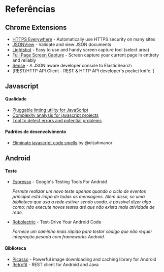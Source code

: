 # Referências

## Chrome Extensions
* [HTTPS Everywhere] - Automatically use HTTPS security on many sites
* [JSONView] - Validate and view JSON documents
* [Lightshot] - Easy to use and handy screen capture tool (select area)
* [Full Page Screen Capture] - Screen capture your current page in entirety and reliably
* [Sense] - A JSON aware developer console to ElasticSearch
* [REST/HTTP API Client - REST & HTTP API developer's pocket knife. ]

## Javascript

#### Qualidade
* [Pluggable linting utility for JavaScript](http://eslint.org/)
* [Complexity analysis for javascript projects](http://jscomplexity.org/)
* [Tool to detect errors and potential problems](http://jshint.com/)

#### Padrões de desenvolvimento
* [Eliminate javascript code smells](http://elijahmanor.com/talks/js-smells/) by @elijahmanor


## Android

#### Teste
* [Espresso] - Google's Testing Tools For Android

  *Permite realizar um novo teste apenas quando o ciclo de eventos principal está limpo de todas as mensagens. Além disso, se uma biblioteca que usa a rede estiver sendo usada, é possível dizer algo como: não execute novos testes até que não exista mais atividade de rede.*

* [Robolectric](http://robolectric.org/) - Test-Drive Your Android Code

  *Fornece um caminho mais rápido para testar código que não requer integração pesada com frameworks Android.*

#### Biblioteca
* [Picasso] - Powerful image downloading and caching library for Android
* [Retrofit] - REST client for Android and Java


[HTTPS Everywhere]:https://chrome.google.com/webstore/detail/https-everywhere/gcbommkclmclpchllfjekcdonpmejbdp?hl=en-US
[JSONView]:https://chrome.google.com/webstore/detail/jsonview/chklaanhfefbnpoihckbnefhakgolnmc?hl=en-US
[Lightshot]:https://chrome.google.com/webstore/detail/lightshot-screenshot-tool/mbniclmhobmnbdlbpiphghaielnnpgdp?hl=en-US
[Sense]:https://chrome.google.com/webstore/detail/sense-beta/lhjgkmllcaadmopgmanpapmpjgmfcfig?hl=en-US
[Full Page Screen Capture]:https://chrome.google.com/webstore/detail/full-page-screen-capture/fdpohaocaechififmbbbbbknoalclacl?hl=en-US
[REST/HTTP API Client]:https://chrome.google.com/webstore/detail/dhc-resthttp-api-client/aejoelaoggembcahagimdiliamlcdmfm?hl=en-US

[Espresso]:https://code.google.com/p/android-test-kit/wiki/Espresso

[Picasso]:https://square.github.io/picasso/
[Retrofit]:https://square.github.io/retrofit/
